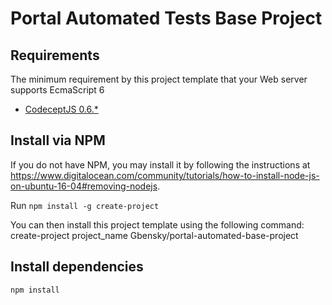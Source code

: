 # Portal Automated Tests Base Project

## Requirements

The minimum requirement by this project template that your Web server supports EcmaScript 6

* [CodeceptJS 0.6.*](https://codecept.io)

## Install via NPM

If you do not have NPM, you may install it by following the instructions at https://www.digitalocean.com/community/tutorials/how-to-install-node-js-on-ubuntu-16-04#removing-nodejs.

Run `npm install -g create-project`

You can then install this project template using the following command:
create-project project_name Gbensky/portal-automated-base-project

## Install dependencies

`npm install`
